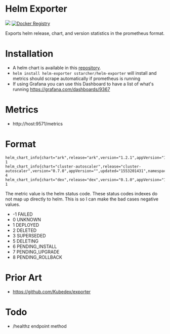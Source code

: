 # Helm Exporter

[![](https://images.microbadger.com/badges/image/sstarcher/helm-exporter.svg)](http://microbadger.com/images/sstarcher/helm-exporter "Get your own image badge on microbadger.com")
[![Docker Registry](https://img.shields.io/docker/pulls/sstarcher/helm-exporter.svg)](https://registry.hub.docker.com/u/sstarcher/helm-exporter)&nbsp;

Exports helm release, chart, and version statistics in the prometheus format.

# Installation
* A helm chart is available in this [repository](https://hub.helm.sh/charts/sstarcher/helm-exporter).
* `helm install helm-exporter sstarcher/helm-exporter` will install and metrics should scrape automatically if prometheus is running
* If using Grafana you can use this Dashboard to have a list of what's running https://grafana.com/dashboards/9367

# Metrics
* http://host:9571/metrics

# Format
```
helm_chart_info{chart="ark",release="ark",version="1.2.1",appVersion="1.2.3",updated="1553201431",namespace="test"} 1
helm_chart_info{chart="cluster-autoscaler",release="cluster-autoscaler",version="0.7.0",appVersion="",updated="1553201431",namespace="other"} 4
helm_chart_info{chart="dex",release="dex",version="0.1.0",appVersion="1.2.3",updated="1553201431",namespace="test"} 1
```

The metric value is the helm status code.  These status codes indexes do not map up directly to helm.  This is so I can make the bad cases negative values.
* -1 FAILED
* 0 UNKNOWN
* 1 DEPLOYED
* 2 DELETED
* 3 SUPERSEDED
* 5 DELETING
* 6 PENDING_INSTALL
* 7 PENDING_UPGRADE
* 8 PENDING_ROLLBACK

# Prior Art
* https://github.com/Kubedex/exporter

# Todo
* /healthz endpoint method


